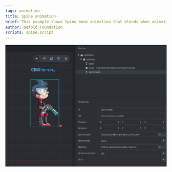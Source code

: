 ```yaml
---
tags: animation
title: Spine animation
brief: This example shows Spine bone animation that blends when animation switches.
author: Defold Foundation
scripts: spine.script
---
```


![spine](spine.png)